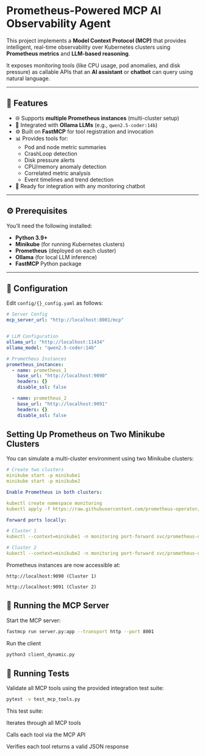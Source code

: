 # Prometheus-Powered MCP AI Observability Agent

This project implements a **Model Context Protocol (MCP)** that provides intelligent, real-time observability over Kubernetes clusters using **Prometheus metrics** and **LLM-based reasoning**.  

It exposes monitoring tools (like CPU usage, pod anomalies, and disk pressure) as callable APIs that an **AI assistant** or **chatbot** can query using natural language.

---

## 🚀 Features

- 🌐 Supports **multiple Prometheus instances** (multi-cluster setup)
- 🤖 Integrated with **Ollama LLMs** (e.g., `qwen2.5-coder:14b`)
- ⚙️ Built on **FastMCP** for tool registration and invocation
- 📊 Provides tools for:
  - Pod and node metric summaries
  - CrashLoop detection
  - Disk pressure alerts
  - CPU/memory anomaly detection
  - Correlated metric analysis
  - Event timelines and trend detection
- 🧩 Ready for integration with any monitoring chatbot

---

## ⚙️ Prerequisites

You’ll need the following installed:

- **Python 3.9+**
- **Minikube** (for running Kubernetes clusters)
- **Prometheus** (deployed on each cluster)
- **Ollama** (for local LLM inference)
- **FastMCP** Python package

---

## 🧰 Configuration

Edit `config/{}_config.yaml` as follows:

```yaml
# Server Config
mcp_server_url: "http://localhost:8001/mcp"


# LLM Configuration
ollama_url: "http://localhost:11434"
ollama_model: "qwen2.5-coder:14b"

# Prometheus Instances
prometheus_instances:
  - name: prometheus_1
    base_url: "http://localhost:9090"
    headers: {}
    disable_ssl: false

  - name: prometheus_2
    base_url: "http://localhost:9091"
    headers: {}
    disable_ssl: false
```

##  Setting Up Prometheus on Two Minikube Clusters

You can simulate a multi-cluster environment using two Minikube clusters:

```yaml
# Create two clusters
minikube start -p minikube1
minikube start -p minikube2

Enable Prometheus in both clusters:

kubectl create namespace monitoring
kubectl apply -f https://raw.githubusercontent.com/prometheus-operator/prometheus-operator/main/bundle.yaml

Forward ports locally:

# Cluster 1
kubectl --context=minikube1 -n monitoring port-forward svc/prometheus-operated 9090:9090

# Cluster 2
kubectl --context=minikube2 -n monitoring port-forward svc/prometheus-operated 9091:9090
```

Prometheus instances are now accessible at:

    http://localhost:9090 (Cluster 1)

    http://localhost:9091 (Cluster 2)

## 🚀 Running the MCP Server

Start the MCP server: 

```bash
fastmcp run server.py:app --transport http --port 8001
```

Run the client

```bash
python3 client_dynamic.py
```

## 🧪 Running Tests

Validate all MCP tools using the provided integration test suite:

```bash
pytest -v test_mcp_tools.py
```

This test suite:

Iterates through all MCP tools

Calls each tool via the MCP API

Verifies each tool returns a valid JSON response